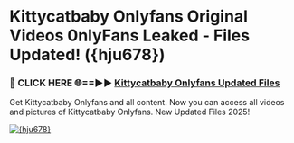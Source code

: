 # Kittycatbaby Onlyfans Original Videos 0nlyFans Leaked - Files Updated! ({hju678})

<h3>🔴 CLICK HERE 🌐==►► <a href="https://tinyurl.com/ms9xzufz" rel="nofollow">Kittycatbaby Onlyfans Updated Files</a></h3>

Get Kittycatbaby Onlyfans and all content. Now you can access all videos and pictures of Kittycatbaby Onlyfans. New Updated Files 2025!

[![{hju678}](https://i.imgur.com/PQ7UWWw.gif)](https://tinyurl.com/ms9xzufz)